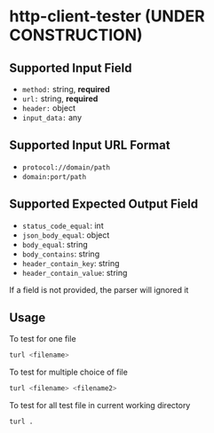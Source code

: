 # http-client-tester (UNDER CONSTRUCTION)

## Supported Input Field
- `method:` string, **required**
- `url:` string, **required**
- `header:` object
- `input_data:` any

## Supported Input URL Format
- `protocol://domain/path`
- `domain:port/path`

## Supported Expected Output Field
- `status_code_equal`: int
- `json_body_equal`: object
- `body_equal`: string
- `body_contains`: string
- `header_contain_key`: string
- `header_contain_value`: string

If a field is not provided, the parser will ignored it

## Usage

To test for one file
```bash
turl <filename>
```

To test for multiple choice of file
```bash
turl <filename> <filename2>
```

To test for all test file in current working directory
```bash
turl .
```
